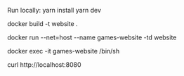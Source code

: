 Run locally:
yarn install
yarn dev

docker build -t website .

docker run --net=host --name games-website -td website

docker exec -it games-website /bin/sh

curl http://localhost:8080
